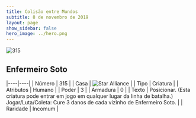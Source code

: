 ```yaml
---
title: Colisão entre Mundos
subtitle: 8 de novembro de 2019
layout: page
show_sidebar: false
hero_image: ../hero.png
---
```


![315](https://cdn.keyforgegame.com/media/card_front/pt/452_315_7944G4RP36CG_pt.png)

## Enfermeiro Soto

|----|----|
| Número | 315 |
| Casa | ![Star Alliance](https://archonarcana.com/images/thumb/7/7d/Star_Alliance.png/22px-Star_Alliance.png "Aliança Estelar") |
| Tipo | Criatura |
| Atributos | Humano |
| Poder | 3 |
| Armadura | 0 |
| Texto | Posicionar. (Esta criatura pode entrar  em jogo em qualquer lugar da linha  de batalha.) Jogar/Luta/Coleta: Cure 3 danos  de cada vizinho de Enfermeiro Soto. |
| Raridade | Incomum |
